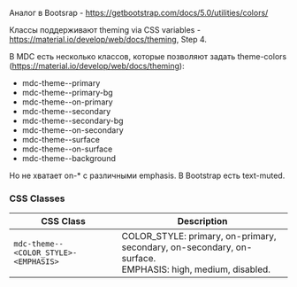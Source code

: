 Аналог в Bootsrap - https://getbootstrap.com/docs/5.0/utilities/colors/

Классы поддерживают theming via CSS variables - https://material.io/develop/web/docs/theming, Step 4.


В MDC есть несколько классов, которые позволяют задать theme-colors (https://material.io/develop/web/docs/theming):
* mdc-theme--primary
* mdc-theme--primary-bg
* mdc-theme--on-primary
* mdc-theme--secondary
* mdc-theme--secondary-bg
* mdc-theme--on-secondary
* mdc-theme--surface
* mdc-theme--on-surface
* mdc-theme--background

Но не хватает on-* с различными emphasis. В Bootstrap есть text-muted.


### CSS Classes

CSS Class | Description
--- | ---
`mdc-theme--<COLOR_STYLE>-<EMPHASIS>` | COLOR_STYLE: primary, on-primary, secondary, on-secondary, on-surface.<br>EMPHASIS: high, medium, disabled.
